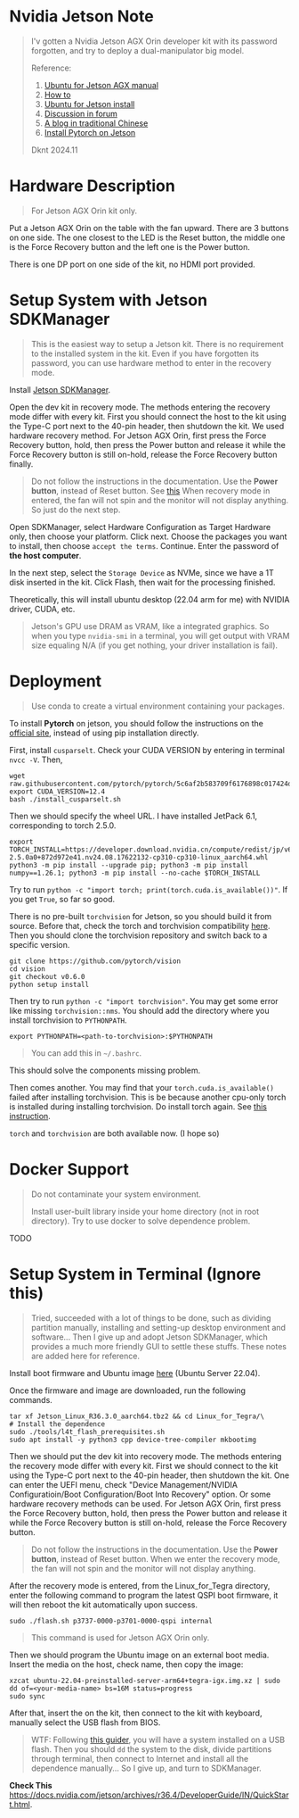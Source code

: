 Nvidia Jetson Note
===

> I'v gotten a Nvidia Jetson AGX Orin developer kit with its password forgotten, and try to deploy a dual-manipulator big model.
>
> Reference:
> 1. [Ubuntu for Jetson AGX manual](https://pages.ubuntu.com/rs/066-EOV-335/images/Ubuntu_22.04_for_NVIDIA_Jetson_Orin_Instructions.pdf?version=0&_gl=1*1ieoinb*_gcl_au*OTU3MjY1Mzk5LjE3MzAyODk1NDc.&_ga=2.180654244.205235902.1732520055-1792765167.1721727752)
> 2. [How to](https://developer.nvidia.com/embedded/learn/jetson-agx-orin-devkit-user-guide/howto.html)
> 3. [Ubuntu for Jetson install](https://ubuntu.com/download/nvidia-jetson)
> 4. [Discussion in forum](https://forums.developer.nvidia.com/t/jetson-agx-orin-cant-turn-into-force-recovery-mode/231520/5)
> 5. [A blog in traditional Chinese](https://vmaker.tw/archives/60337)
> 6. [Install Pytorch on Jetson](https://docs.nvidia.com/deeplearning/frameworks/install-pytorch-jetson-platform/index.html)
> 
> Dknt 2024.11

# Hardware Description

> For Jetson AGX Orin kit only.

Put a Jetson AGX Orin on the table with the fan upward. There are 3 buttons on one side. The one closest to the LED is the Reset button, the middle one is the Force Recovery button and the left one is the Power button.

There is one DP port on one side of the kit, no HDMI port provided.

# Setup System with Jetson SDKManager

> This is the easiest way to setup a Jetson kit. There is no requirement to the installed system in the kit. Even if you have forgotten its password, you can use hardware method to enter in the recovery mode.

Install [Jetson SDKManager](https://developer.nvidia.com/sdk-manager).

Open the dev kit in recovery mode. The methods entering the recovery mode differ with every kit. First you should connect the host to the kit using the Type-C port next to the 40-pin header, then shutdown the kit. We used hardware recovery method. For Jetson AGX Orin, first press the Force Recovery button, hold, then press the Power button and release it while the Force Recovery button is still on-hold, release the Force Recovery button finally.

> Do not follow the instructions in the documentation. Use the **Power button**, instead of Reset button. See [this](https://forums.developer.nvidia.com/t/jetson-agx-orin-cant-turn-into-force-recovery-mode/231520/5)
> When recovery mode in entered, the fan will not spin and the monitor will not display anything. So just do the next step.

Open SDKManager, select Hardware Configuration as Target Hardware only, then choose your platform. Click next. Choose the packages you want to install, then choose `accept the terms`. Continue. Enter the password of **the host computer**.

In the next step, select the `Storage Device` as NVMe, since we have a 1T disk inserted in the kit. Click Flash, then wait for the processing finished.

Theoretically, this will install ubuntu desktop (22.04 arm for me) with NVIDIA driver, CUDA, etc.

> Jetson's GPU use DRAM as VRAM, like a integrated graphics. So when you type `nvidia-smi` in a terminal, you will get output with VRAM size equaling N/A (if you get nothing, your driver installation is fail).

# Deployment

> Use conda to create a virtual environment containing your packages.

To install **Pytorch** on jetson, you should follow the instructions on the [official site](https://docs.nvidia.com/deeplearning/frameworks/install-pytorch-jetson-platform/index.html), instead of using pip installation directly.

First, install `cusparselt`. Check your CUDA VERSION by entering in terminal `nvcc -V`. Then,

```shell
wget raw.githubusercontent.com/pytorch/pytorch/5c6af2b583709f6176898c017424dc9981023c28/.ci/docker/common/install_cusparselt.sh
export CUDA_VERSION=12.4
bash ./install_cusparselt.sh
```

Then we should specify the wheel URL. I have installed JetPack 6.1, corresponding to torch 2.5.0.

<span id="haha"></span>

```shell
export TORCH_INSTALL=https://developer.download.nvidia.cn/compute/redist/jp/v61/pytorch/torch-2.5.0a0+872d972e41.nv24.08.17622132-cp310-cp310-linux_aarch64.whl
python3 -m pip install --upgrade pip; python3 -m pip install numpy==1.26.1; python3 -m pip install --no-cache $TORCH_INSTALL
```

Try to run `python -c "import torch; print(torch.cuda.is_available())"`. If you get `True`, so far so good.

There is no pre-built `torchvision` for Jetson, so you should build it from source. Before that, check the torch and torchvision compatibility [here](https://pytorch.org/get-started/previous-versions/). Then you should clone the torchvision repository and switch back to a specific version.

```shell
git clone https://github.com/pytorch/vision
cd vision
git checkout v0.6.0
python setup install
```

Then try to run `python -c "import torchvision"`. You may get some error like missing `torchvision::nms`. You should add the directory where you install torchvision to `PYTHONPATH`.

```shell
export PYTHONPATH=<path-to-torchvision>:$PYTHONPATH
```

> You can add this in `~/.bashrc`.

This should solve the components missing problem.

Then comes another. You may find that your `torch.cuda.is_available()` failed after installing torchvision. This is be because another cpu-only torch is installed during installing torchvision. Do install torch again. See <a href="#haha">this instruction</a>.

`torch` and `torchvision` are both available now. (I hope so)

# Docker Support

> Do not contaminate your system environment.
> 
> Install user-built library inside your home directory (not in root directory). Try to use docker to solve dependence problem.

TODO

# Setup System in Terminal (Ignore this)

> Tried, succeeded with a lot of things to be done, such as dividing partition manually, installing and setting-up desktop environment and software... Then I give up and adopt Jetson SDKManager, which provides a much more friendly GUI to settle these stuffs.
> These notes are added here for reference.

Install boot firmware and Ubuntu image [here](https://ubuntu.com/download/nvidia-jetson) (Ubuntu Server 22.04).

Once the firmware and image are downloaded, run the following commands.

```shell
tar xf Jetson_Linux_R36.3.0_aarch64.tbz2 && cd Linux_for_Tegra/\
# Install the dependence
sudo ./tools/l4t_flash_prerequisites.sh
sudo apt install -y python3 cpp device-tree-compiler mkbootimg
```

Then we should put the dev kit into recovery mode. The methods entering the recovery mode differ with every kit. First we should connect to the kit using the Type-C port next to the 40-pin header, then shutdown the kit. One can enter the UEFI menu, check "Device Management/NVIDIA Configuratioin/Boot Configuration/Boot Into Recovery" option. Or some hardware recovery methods can be used. For Jetson AGX Orin, first press the Force Recovery button, hold, then press the Power button and release it while the Force Recovery button is still on-hold, release the Force Recovery button.

> Do not follow the instructions in the documentation. Use the **Power button**, instead of Reset button.
> When we enter the recovery mode, the fan will not spin and the monitor will not display anything.

After the recovery mode is entered, from the Linux_for_Tegra directory, enter the following command to program the latest QSPI boot firmware, it will then reboot the kit automatically upon success.

```shell
sudo ./flash.sh p3737-0000-p3701-0000-qspi internal
```

> This command is used for Jetson AGX Orin only.

Then we should program the Ubuntu image on an external boot media. Insert the media on the host, check name, then copy the image:

```shell
xzcat ubuntu-22.04-preinstalled-server-arm64+tegra-igx.img.xz | sudo dd of=<your-media-name> bs=16M status=progress
sudo sync
```

After that, insert the on the kit, then connect to the kit with keyboard, manually select the USB flash from BIOS.

> WTF: Following [this guider](https://pages.ubuntu.com/rs/066-EOV-335/images/Ubuntu_22.04_for_NVIDIA_Jetson_Orin_Instructions.pdf?version=0&_gl=1*1ieoinb*_gcl_au*OTU3MjY1Mzk5LjE3MzAyODk1NDc.&_ga=2.180654244.205235902.1732520055-1792765167.1721727752), you will have a system installed on a USB flash. Then you should `dd` the system to the disk, divide partitions through terminal, then connect to Internet and install all the dependence manually...
> So I give up, and turn to SDKManager.

**Check This** https://docs.nvidia.com/jetson/archives/r36.4/DeveloperGuide/IN/QuickStart.html.


<!-- CSS -->

<!-- Scripts -->
